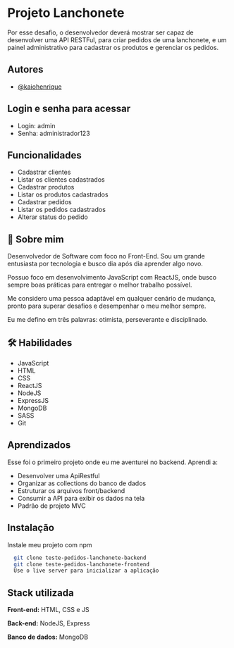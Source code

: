 
# Projeto Lanchonete

Por esse desafio, o desenvolvedor deverá mostrar ser capaz de desenvolver uma API RESTFul, para criar pedidos de uma lanchonete, e um painel administrativo para cadastrar os produtos e gerenciar os pedidos.

## Autores

- [@kaiohenrique](https://www.linkedin.com/in/kaio-henrique-costa/)

## Login e senha para acessar

- Login: admin
- Senha: administrador123


## Funcionalidades

- Cadastrar clientes
- Listar os clientes cadastrados
- Cadastrar produtos
- Listar os produtos cadastrados
- Cadastrar pedidos
- Listar os pedidos cadastrados
- Alterar status do pedido


## 🚀 Sobre mim
Desenvolvedor de Software com foco no Front-End. Sou um grande entusiasta por tecnologia e busco dia após dia aprender algo novo.

Possuo foco em desenvolvimento JavaScript com ReactJS, onde busco sempre boas práticas para entregar o melhor trabalho possível.

Me considero uma pessoa adaptável em qualquer cenário de mudança, pronto para superar desafios e desempenhar o meu melhor sempre.

Eu me defino em três palavras: otimista, perseverante e disciplinado.


## 🛠 Habilidades
- JavaScript
- HTML
- CSS
- ReactJS
- NodeJS
- ExpressJS
- MongoDB
- SASS
- Git


## Aprendizados

Esse foi o primeiro projeto onde eu me aventurei no backend.
Aprendi a:
- Desenvolver uma ApiRestful
- Organizar as collections do banco de dados
- Estruturar os arquivos front/backend
- Consumir a API para exibir os dados na tela
- Padrão de projeto MVC

## Instalação

Instale meu projeto com npm

```bash
  git clone teste-pedidos-lanchonete-backend
  git clone teste-pedidos-lanchonete-frontend
  Use o live server para inicializar a aplicação
```
    
## Stack utilizada

**Front-end:** HTML, CSS e JS

**Back-end:** NodeJS, Express

**Banco de dados:** MongoDB


